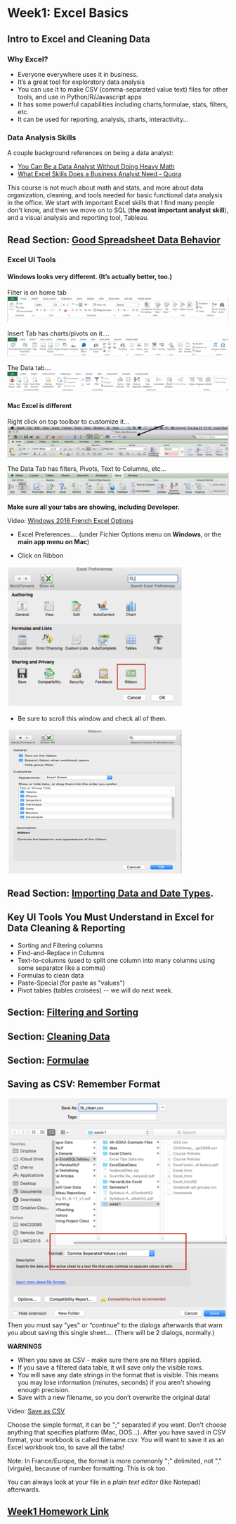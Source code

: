 # Week1: Excel Basics

## Intro to Excel and Cleaning Data
### Why Excel?


  * Everyone everywhere uses it in business.
  * It’s a great tool for exploratory data analysis
  * You can use it to make CSV (comma-separated value text) files for other tools, and use in Python/R/Javascript apps
  * It has some powerful capabilities including charts,formulae, stats, filters, etc.
  * It can be used for reporting, analysis, charts, interactivity...

### Data Analysis Skills

A couple background references on being a data analyst:
* [You Can Be a Data Analyst Without Doing Heavy Math](http://www.datascienceweekly.org/articles/you-can-be-a-data-analyst-without-doing-heavy-math)
* [What Excel Skills Does a Business Analyst Need - Quora](https://www.quora.com/What-Excel-skills-and-formulas-does-a-business-analyst-need)


This course is not much about math and stats, and more about data organization, cleaning, and tools needed for basic functional data analysis in the office. We start with important Excel skills that I find many people don't know, and then we move on to SQL (**the most important analyst skill**), and a visual analysis and reporting tool, Tableau.


## Read Section: [Good Spreadsheet Data Behavior](good_spreadsheets.md)


### Excel UI Tools

#### Windows looks very different.  (It’s actually better, too.)

Filter is on home tab   
![Home_tab_Windows](week1_pic/home_tab.png)

Insert Tab has charts/pivots on it....  
![Insert_tab_Windows](week1_pic/inster_tab_W.png)

The Data tab....   
![Data_tab_Windows](week1_pic/Data_tab_W.png)

#### Mac Excel is different
Right click on top toolbar to customize it...   
![Toolbar_mac](week1_pic/Toolbar_mac.png)

The Data Tab has filters, Pivots, Text to Columns, etc...  
![Data_tab_mac](week1_pic/Data_tab_mac.png)

**Make sure all your tabs are showing, including Developer.**

Video: [Windows 2016 French Excel Options](https://youtu.be/ry1q9lDiKgI)

  * Excel Preferences....
(under Fichier Options menu on **Windows**, or the **main app menu on Mac**)

  * Click on Ribbon   
<img src="week1_pic/Ribbon.png" width="400" height="322">   

  * Be sure to scroll this window and check all of them.  

<img src="week1_pic/check_tabs.png" width="400" height="330">  


## Read Section: [Importing Data and Date Types](importing_dates.md).


## Key UI Tools You Must Understand in Excel for Data Cleaning & Reporting

 * Sorting and Filtering columns
 * Find-and-Replace in Columns
 * Text-to-columns (used to split one column into many columns using some separator like a comma)
 * Formulas to clean data
 * Paste-Special (for paste as "values")
 * Pivot tables (tables croisées) -- we will do next week.


## Section: [Filtering and Sorting](filtering_sorting_dupes.md)

## Section: [Cleaning Data](cleaning.md)

## Section: [Formulae](formulae.md)

## Saving as CSV: Remember Format

<img src="week1_pic/save.png" width="500" height="505">  
Then you must say "yes" or “continue” to the dialogs afterwards that warn you about saving this single sheet.... (There will be 2 dialogs, normally.)

**WARNINGS**

  * When you save as CSV - make sure there are no filters applied.
  * If you save a filtered data table, it will save only the visible rows.
  * You will save any date strings in the format that is visible. This means you may lose information (minutes, seconds) if you aren't showing enough precision.
  * Save with a new filename, so you don’t overwrite the original data!

Video: [Save as CSV](https://youtu.be/th67tLDIQtE)

Choose the simple format, it can be ";" separated if you want. Don't choose anything that specifies platform (Mac, DOS...).
After you have saved in CSV format, your workbook is called filename.csv. You will want to save it as an Excel workbook too, to save all the tabs!

Note: In France/Europe, the format is more commonly ";" delimited, not "," (virgule), because of number formatting.  This is ok too.

You can always look at your file in a *plain text editor* (like Notepad) afterwards.

## [Week1 Homework Link](homework.md)
